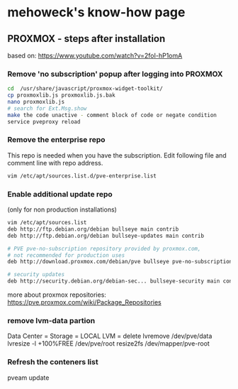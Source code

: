 # mehoweck's know-how page


## PROXMOX - steps after installation 
based on: https://www.youtube.com/watch?v=2foI-hP1omA

### Remove 'no subscription' popup after logging into PROXMOX

```bash
cd  /usr/share/javascript/proxmox-widget-toolkit/ 
cp proxmoxlib.js proxmoxlib.js.bak
nano proxmoxlib.js
# search for Ext.Msg.show
make the code unactive - comment block of code or negate condition
service pveproxy reload
```

### Remove the enterprise repo 
This repo is needed when you have the subscription. Edit following file and comment line with repo address.
```bash
vim /etc/apt/sources.list.d/pve-enterprise.list
```

### Enable additional update repo
(only for non production installations)

```bash
vim /etc/apt/sources.list
deb http://ftp.debian.org/debian bullseye main contrib
deb http://ftp.debian.org/debian bullseye-updates main contrib

# PVE pve-no-subscription repository provided by proxmox.com,
# not recommended for production uses
deb http://download.proxmox.com/debian/pve bullseye pve-no-subscription

# security updates
deb http://security.debian.org/debian-sec... bullseye-security main contrib
```
more about proxmox repositories:
https://pve.proxmox.com/wiki/Package_Repositories

### remove lvm-data partion
Data Center = Storage = LOCAL LVM = delete
lvremove /dev/pve/data
lvresize -l +100%FREE /dev/pve/root
resize2fs /dev/mapper/pve-root

### Refresh the conteners list
pveam update
